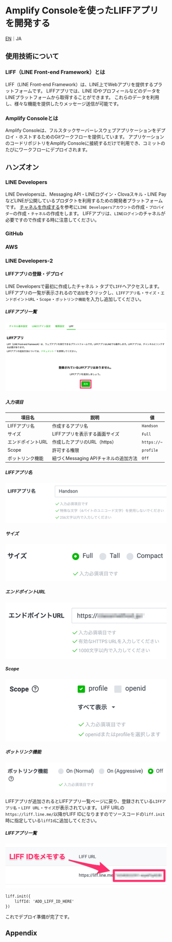 # Amplify Consoleを使ったLIFFアプリを開発する

[EN](./README.md)｜JA

## 使用技術について

### LIFF（LINE Front-end Framework）とは
LIFF（LINE Front-end Framework）は、LINE上でWebアプリを提供するプラットフォームです。
LIFFアプリでは、LINE IDやプロフィールなどのデータをLINEプラットフォームから取得することができます。
これらのデータを利用し、様々な機能を提供したりメッセージ送信が可能です。

### Amplify Consoleとは
Amplify Consoleは、フルスタックサーバーレスウェブアプリケーションをデプロイ・ホストするためのGitワークフローを提供しています。
アプリケーションのコードリポジトリをAmplify Consoleに接続するだけで利用でき、コミットのたびにワークフローにデプロイされます。

## ハンズオン

### LINE Developers
LINE Developersは、Messaging API・LINEログイン・Clovaスキル・LINE PayなどLINEが公開しているプロダクトを利用するための開発者プラットフォームです。
[チャネルを作成する](https://developers.line.biz/ja/docs/liff/getting-started/)を参考に`LINE Developersアカウント`の作成・`プロバイダー`の作成・`チャネル`の作成をします。
LIFFアプリは、`LINEログイン`のチャネルが必要ですので作成する時に注意してください。

### GitHub

### AWS

### LINE Developers-2

#### LIFFアプリの登録・デプロイ
LINE Developersで最初に作成したチャネル > タブで`LIFF`へアクセスします。
LIFFアプリの一覧が表示されるので`追加`をクリックし、`LIFFアプリ名`・`サイズ`・`エンドポイントURL`・`Scope`・`ボットリンク機能`を入力し追加してください。

##### LIFFアプリ一覧
![line-developers2-1](./images/line-developers2-1.png)

##### 入力項目
項目名|説明|値
---|---|---
LIFFアプリ名|作成するアプリ名|`Handson`
サイズ|LIFFアプリを表示する画面サイズ|`Full`
エンドポイントURL|作成したアプリのURL（https）|`https://~`
Scope|許可する権限|`profile`
ボットリンク機能|紐づくMessaging APIチャネルの追加方法|`Off`

##### LIFFアプリ名
![line-developers2-2](./images/line-developers2-2.png)

##### サイズ
![line-developers2-3](./images/line-developers2-3.png)

##### エンドポイントURL
![line-developers2-4](./images/line-developers2-4.png)

##### Scope
![line-developers2-5](images/line-developers2-5.png)

##### ボットリンク機能
![line-developers2-6](images/line-developers2-6.png)

LIFFアプリが追加されるとLIFFアプリ一覧ページに戻り、登録されている`LIFFアプリ名`・`LIFF URL`・`サイズ`が表示されています。
LIFF URLの`https://liff.line.me/`以降がLIFF IDになりますのでソースコードの`liff.init`時に指定している`liffId`に追加してください。

##### LIFFアプリ一覧
![line-developers2-7](images/line-developers2-7.png)

```
liff.init({
    liffId: 'ADD_LIFF_ID_HERE'
})
```

これでデプロイ準備が完了です。

## Appendix